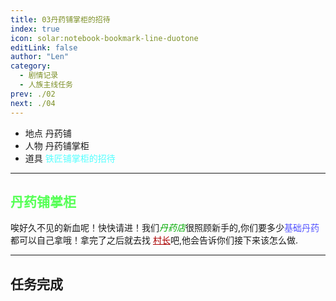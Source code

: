 ```yaml
---
title: 03丹药铺掌柜的招待
index: true
icon: solar:notebook-bookmark-line-duotone
editLink: false
author: "Len"
category:
  - 剧情记录
  - 人族主线任务
prev: ./02
next: ./04
---
```


- 地点 丹药铺
- 人物 丹药铺掌柜
- 道具 <span style="color: #55FFFF;">铁匠铺掌柜的招待</span>

------

## <span style="color:#55FF55;font-weight:bold;">丹药铺掌柜</span>

唉好久不见的新血呢！快快请进！我们<span style="color: #00AA00;"><span style="font-style: italic;">丹药店</span></span>很照顾新手的,你们要多少<span style="color: #5555FF;">基础丹药</span>都可以自己拿哦！拿完了之后就去找
<span style="color: #AA0000;"><span style="text-decoration: underline;">村长</span></span>吧,他会告诉你们接下来该怎么做.

------

## 任务完成

